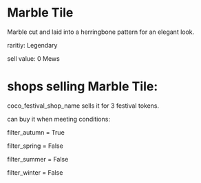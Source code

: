 # Marble Tile

Marble cut and laid into a herringbone pattern for an elegant look.

raritiy: Legendary

sell value: 0 Mews

# shops selling Marble Tile:

coco_festival_shop_name sells it for 3 festival tokens.

can buy it when meeting conditions: 

filter_autumn = True

filter_spring = False

filter_summer = False

filter_winter = False